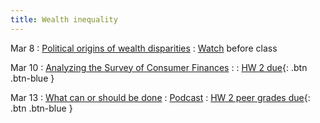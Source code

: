 ```yaml
---
title: Wealth inequality
---
```


Mar 8
: [Political origins of wealth disparities](../lessonplans/6a)
  : [Watch](https://www.youtube.com/watch?v=O5FBJyqfoLM) before class

Mar 10
: [Analyzing the Survey of Consumer Finances](../lessonplans/6b)
  : 
: [HW 2 due](){: .btn .btn-blue }

Mar 13
: [What can or should be done](../lessonplans/6c)
  :  [Podcast](https://www.latimes.com/podcasts/story/2021-10-11/podcast-the-times-bruces-beach-update)
: [HW 2 peer grades due](){: .btn .btn-blue }

